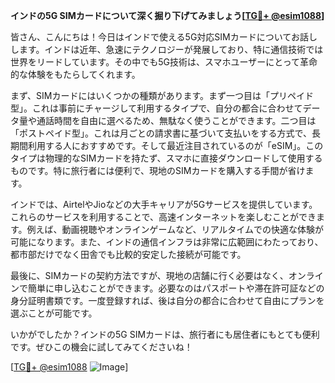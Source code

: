 **インドの5G SIMカードについて深く掘り下げてみましょう[[TG💪+ @esim1088](https://t.me/s/esim1088)]**

皆さん、こんにちは！今日はインドで使える5G対応SIMカードについてお話しします。インドは近年、急速にテクノロジーが発展しており、特に通信技術では世界をリードしています。その中でも5G技術は、スマホユーザーにとって革命的な体験をもたらしてくれます。

まず、SIMカードにはいくつかの種類があります。まず一つ目は「プリペイド型」。これは事前にチャージして利用するタイプで、自分の都合に合わせてデータ量や通話時間を自由に選べるため、無駄なく使うことができます。二つ目は「ポストペイド型」。これは月ごとの請求書に基づいて支払いをする方式で、長期間利用する人におすすめです。そして最近注目されているのが「eSIM」。このタイプは物理的なSIMカードを持たず、スマホに直接ダウンロードして使用するものです。特に旅行者には便利で、現地のSIMカードを購入する手間が省けます。

インドでは、AirtelやJioなどの大手キャリアが5Gサービスを提供しています。これらのサービスを利用することで、高速インターネットを楽しむことができます。例えば、動画視聴やオンラインゲームなど、リアルタイムでの快適な体験が可能になります。また、インドの通信インフラは非常に広範囲にわたっており、都市部だけでなく田舎でも比較的安定した接続が可能です。

最後に、SIMカードの契約方法ですが、現地の店舗に行く必要はなく、オンラインで簡単に申し込むことができます。必要なのはパスポートや滞在許可証などの身分証明書類です。一度登録すれば、後は自分の都合に合わせて自由にプランを選ぶことが可能です。

いかがでしたか？インドの5G SIMカードは、旅行者にも居住者にもとても便利です。ぜひこの機会に試してみてくださいね！

[[TG💪+ @esim1088](https://t.me/s/esim1088) ![Image](https://i.postimg.cc/Y0z9fWf4/image.png)]